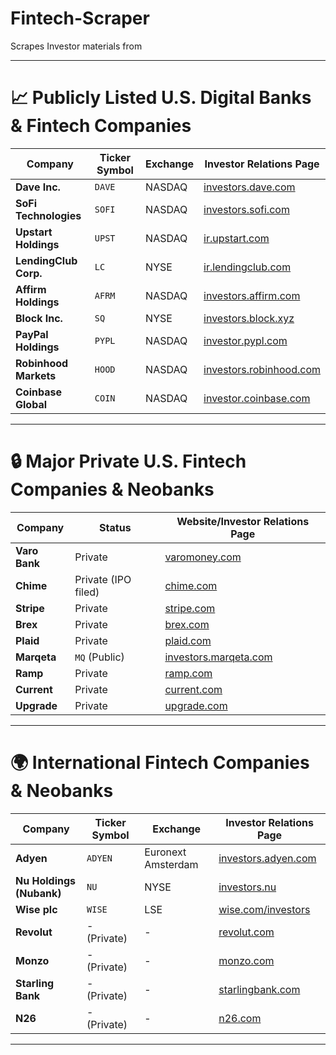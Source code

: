 # Fintech-Scraper

Scrapes Investor materials from 

---

# 📈 Publicly Listed U.S. Digital Banks & Fintech Companies

| Company               | Ticker Symbol | Exchange | Investor Relations Page                                     |
| --------------------- | ------------- | -------- | ----------------------------------------------------------- |
| **Dave Inc.**         | `DAVE`        | NASDAQ   | [investors.dave.com](https://investors.dave.com/)           |
| **SoFi Technologies** | `SOFI`        | NASDAQ   | [investors.sofi.com](https://investors.sofi.com/)           |
| **Upstart Holdings**  | `UPST`        | NASDAQ   | [ir.upstart.com](https://ir.upstart.com/)                   |
| **LendingClub Corp.** | `LC`          | NYSE     | [ir.lendingclub.com](https://ir.lendingclub.com/)           |
| **Affirm Holdings**   | `AFRM`        | NASDAQ   | [investors.affirm.com](https://investors.affirm.com/)       |
| **Block Inc.**        | `SQ`          | NYSE     | [investors.block.xyz](https://investors.block.xyz/)         |
| **PayPal Holdings**   | `PYPL`        | NASDAQ   | [investor.pypl.com](https://investor.pypl.com/)             |
| **Robinhood Markets** | `HOOD`        | NASDAQ   | [investors.robinhood.com](https://investors.robinhood.com/) |
| **Coinbase Global**   | `COIN`        | NASDAQ   | [investor.coinbase.com](https://investor.coinbase.com/)     |

---

# 🔒 Major Private U.S. Fintech Companies & Neobanks

| Company       | Status              | Website/Investor Relations Page                         |
| ------------- | ------------------- | ------------------------------------------------------- |
| **Varo Bank** | Private             | [varomoney.com](https://www.varomoney.com)              |
| **Chime**     | Private (IPO filed) | [chime.com](https://www.chime.com)                      |
| **Stripe**    | Private             | [stripe.com](https://stripe.com)                        |
| **Brex**      | Private             | [brex.com](https://www.brex.com)                        |
| **Plaid**     | Private             | [plaid.com](https://plaid.com)                          |
| **Marqeta**   | `MQ` (Public)       | [investors.marqeta.com](https://investors.marqeta.com/) |
| **Ramp**      | Private             | [ramp.com](https://ramp.com)                            |
| **Current**   | Private             | [current.com](https://current.com)                      |
| **Upgrade**   | Private             | [upgrade.com](https://upgrade.com)                      |

---

# 🌍 International Fintech Companies & Neobanks

| Company                  | Ticker Symbol | Exchange           | Investor Relations Page                             |
| ------------------------ | ------------- | ------------------ | --------------------------------------------------- |
| **Adyen**                | `ADYEN`       | Euronext Amsterdam | [investors.adyen.com](https://investors.adyen.com/) |
| **Nu Holdings (Nubank)** | `NU`          | NYSE               | [investors.nu](https://investors.nu/)               |
| **Wise plc**             | `WISE`        | LSE                | [wise.com/investors](https://wise.com/investors)    |
| **Revolut**              | - (Private)   | -                  | [revolut.com](https://www.revolut.com)              |
| **Monzo**                | - (Private)   | -                  | [monzo.com](https://monzo.com)                      |
| **Starling Bank**        | - (Private)   | -                  | [starlingbank.com](https://www.starlingbank.com)    |
| **N26**                  | - (Private)   | -                  | [n26.com](https://n26.com)                          |

---





